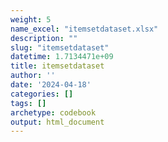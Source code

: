 ```yaml
---
weight: 5
name_excel: "itemsetdataset.xlsx"
description: ""
slug: "itemsetdataset"
datetime: 1.7134471e+09
title: itemsetdataset
author: ''
date: '2024-04-18'
categories: []
tags: []
archetype: codebook
output: html_document
---
```


<div class="tabcontent"></div>
